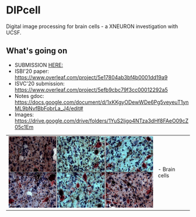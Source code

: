 DIPcell
=======

Digital image processing for brain cells - a XNEURON investigation with UCSF.

What's going on
---------------

-	SUBMISSION [HERE:](ISBI20_0803_MS.pdf)
-	ISBI'20 paper: https://www.overleaf.com/project/5e17804ab3bf4b0001dd19a9
- ISVC'20 submission: https://www.overleaf.com/project/5efb9cbc79f3cc00012292a5
-	Notes gdoc: https://docs.google.com/document/d/1xKKgyODewWDe6Pg5veyeuT1ynML9bNvfBbFobrLa_J4/edit#
-	Images: https://drive.google.com/drive/folders/1YuS2ljgo4NTza3dHf8FAeO09cZ05c1Em

<table border="0">
 <tr>
    <td><img src="https://github.com/dani-lbnl/dipcell/blob/master/ISBI2020/isbi2020_lea.jpg" width="400">
    </td>
    <td>
     <p>
      - Brain cells
      </td>
 </tr>
</table>
